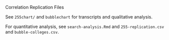 Correlation Replication Files

See `255chart/` and `bubblechart` for transcripts and qualitative analysis.

For quantitative analysis, see `search-analysis.Rmd` and `255-replication.csv` and `bubble-colleges.csv`.
